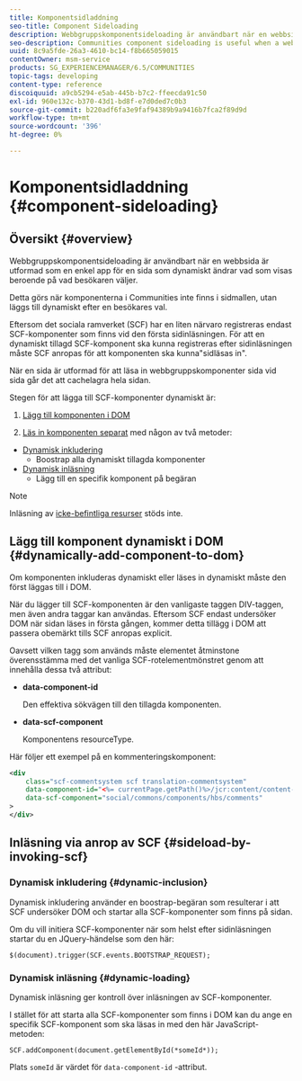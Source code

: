 ```yaml
---
title: Komponentsidladdning
seo-title: Component Sideloading
description: Webbgruppskomponentsideloading är användbart när en webbsida är utformad som en enkel enkelsidig app som dynamiskt ändrar vad som visas beroende på vad som valts av webbplatsbesökaren
seo-description: Communities component sideloading is useful when a web page is designed as a simple, single page app that dynamically alters what is displayed depending on what is selected by the site visitor
uuid: 8c9a5fde-26a3-4610-bc14-f8b665059015
contentOwner: msm-service
products: SG_EXPERIENCEMANAGER/6.5/COMMUNITIES
topic-tags: developing
content-type: reference
discoiquuid: a9cb5294-e5ab-445b-b7c2-ffeecda91c50
exl-id: 960e132c-b370-43d1-bd8f-e7d0ded7c0b3
source-git-commit: b220adf6fa3e9faf94389b9a9416b7fca2f89d9d
workflow-type: tm+mt
source-wordcount: '396'
ht-degree: 0%

---
```


# Komponentsidladdning {#component-sideloading}

## Översikt {#overview}

Webbgruppskomponentsideloading är användbart när en webbsida är utformad som en enkel app för en sida som dynamiskt ändrar vad som visas beroende på vad besökaren väljer.

Detta görs när komponenterna i Communities inte finns i sidmallen, utan läggs till dynamiskt efter en besökares val.

Eftersom det sociala ramverket (SCF) har en liten närvaro registreras endast SCF-komponenter som finns vid den första sidinläsningen. För att en dynamiskt tillagd SCF-komponent ska kunna registreras efter sidinläsningen måste SCF anropas för att komponenten ska kunna&quot;sidläsas in&quot;.

När en sida är utformad för att läsa in webbgruppskomponenter sida vid sida går det att cachelagra hela sidan.

Stegen för att lägga till SCF-komponenter dynamiskt är:

1. [Lägg till komponenten i DOM](#dynamically-add-component-to-dom)

1. [Läs in komponenten separat](#sideload-by-invoking-scf) med någon av två metoder:

* [Dynamisk inkludering](#dynamic-inclusion)
   * Boostrap alla dynamiskt tillagda komponenter
* [Dynamisk inläsning](#dynamic-loading)
   * Lägg till en specifik komponent på begäran

>[!NOTE]
>
>Inläsning av [icke-befintliga resurser](scf.md#add-or-include-a-communities-component) stöds inte.

## Lägg till komponent dynamiskt i DOM {#dynamically-add-component-to-dom}

Om komponenten inkluderas dynamiskt eller läses in dynamiskt måste den först läggas till i DOM.

När du lägger till SCF-komponenten är den vanligaste taggen DIV-taggen, men även andra taggar kan användas. Eftersom SCF endast undersöker DOM när sidan läses in första gången, kommer detta tillägg i DOM att passera obemärkt tills SCF anropas explicit.

Oavsett vilken tagg som används måste elementet åtminstone överensstämma med det vanliga SCF-rotelementmönstret genom att innehålla dessa två attribut:

* **data-component-id**

   Den effektiva sökvägen till den tillagda komponenten.

* **data-scf-component**

   Komponentens resourceType.

Här följer ett exempel på en kommenteringskomponent:

```xml
<div
    class="scf-commentsystem scf translation-commentsystem"
    data-component-id="<%= currentPage.getPath()%>/jcr:content/content-left/comments"
    data-scf-component="social/commons/components/hbs/comments"
>
</div>
```

## Inläsning via anrop av SCF {#sideload-by-invoking-scf}

### Dynamisk inkludering {#dynamic-inclusion}

Dynamisk inkludering använder en boostrap-begäran som resulterar i att SCF undersöker DOM och startar alla SCF-komponenter som finns på sidan.

Om du vill initiera SCF-komponenter när som helst efter sidinläsningen startar du en JQuery-händelse som den här:

`$(document).trigger(SCF.events.BOOTSTRAP_REQUEST);`

### Dynamisk inläsning {#dynamic-loading}

Dynamisk inläsning ger kontroll över inläsningen av SCF-komponenter.

I stället för att starta alla SCF-komponenter som finns i DOM kan du ange en specifik SCF-komponent som ska läsas in med den här JavaScript-metoden:

`SCF.addComponent(document.getElementById(*someId*));`

Plats `someId` är värdet för `data-component-id` -attribut.
